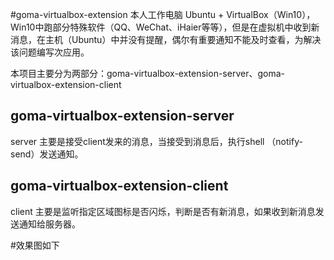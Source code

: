 #goma-virtualbox-extension
本人工作电脑 Ubuntu + VirtualBox（Win10），Win10中跑部分特殊软件（QQ、WeChat、iHaier等等），但是在虚拟机中收到新消息，在主机（Ubuntu）中并没有提醒，偶尔有重要通知不能及时查看，为解决该问题编写次应用。

本项目主要分为两部分：goma-virtualbox-extension-server、goma-virtualbox-extension-client

## goma-virtualbox-extension-server
server 主要是接受client发来的消息，当接受到消息后，执行shell （notify-send）发送通知。

## goma-virtualbox-extension-client
client 主要是监听指定区域图标是否闪烁，判断是否有新消息，如果收到新消息发送通知给服务器。



#效果图如下

